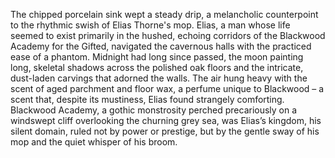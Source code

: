 The chipped porcelain sink wept a steady drip, a melancholic counterpoint to the rhythmic swish of Elias Thorne's mop.  Elias, a man whose life seemed to exist primarily in the hushed, echoing corridors of the Blackwood Academy for the Gifted, navigated the cavernous halls with the practiced ease of a phantom.  Midnight had long since passed, the moon painting long, skeletal shadows across the polished oak floors and the intricate, dust-laden carvings that adorned the walls.  The air hung heavy with the scent of aged parchment and floor wax, a perfume unique to Blackwood – a scent that, despite its mustiness, Elias found strangely comforting.  Blackwood Academy, a gothic monstrosity perched precariously on a windswept cliff overlooking the churning grey sea, was Elias’s kingdom, his silent domain, ruled not by power or prestige, but by the gentle sway of his mop and the quiet whisper of his broom.

